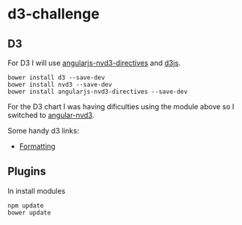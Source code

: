 # d3-challenge

## D3

For D3 I will use [angularjs-nvd3-directives](https://github.com/cmaurer/angularjs-nvd3-directives) and [d3js](http://d3js.org).

```
bower install d3 --save-dev
bower install nvd3 --save-dev
bower install angularjs-nvd3-directives --save-dev
```
For the D3 chart I was having dificulties using the module above so I switched to [angular-nvd3](https://github.com/krispo/angular-nvd3).

Some handy d3 links:

* [Formatting](https://github.com/mbostock/d3/wiki/Formatting#d3_format)

## Plugins

In install modules

```
npm update
bower update
```



